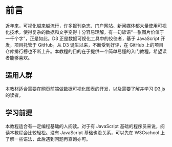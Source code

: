 # 前言

近年来，可视化越来越流行，许多报刊杂志、门户网站、新闻媒体都大量使用可视化技术，使得复杂的数据和文字变得十分容易理解，有一句谚语“一张图片价值于一千个字”，正是如此。D3 正是数据可视化工具中的佼佼者，基于 JavaScript 开发，项目托管于 GitHub。从 D3 诞生以来，不断受到好评，在 GitHub 上的项目仓库排行榜也不断上升。本教程的目的在于提供一个简单易懂的入门教程，希望读者能够喜欢。

## 适用人群

本教材适合需要在网页前端做数据可视化图表的开发，以及需要了解并学习 D3.js 的读者。

## 学习前提

本教程适合有一定编程基础的人阅读。对于有 JavaScript 基础的程序员来说，阅读本教程会比较轻松。没有 JavaScript 基础也没关系，可以先在 W3Cschool 上了解一些语法，此后遇到问题再查询亦可。